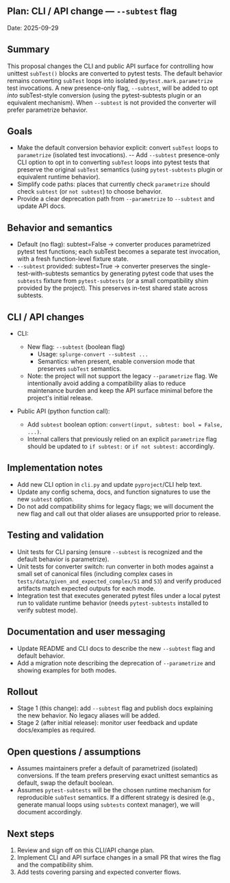 ## Plan: CLI / API change — `--subtest` flag

Date: 2025-09-29

Summary
-------
This proposal changes the CLI and public API surface for controlling how unittest `subTest()` blocks are converted to pytest tests. The default behavior remains converting `subTest` loops into isolated `@pytest.mark.parametrize` test invocations. A new presence-only flag, `--subtest`, will be added to opt *into* subTest-style conversion (using the pytest-subtests plugin or an equivalent mechanism). When `--subtest` is not provided the converter will prefer parametrize behavior.

Goals
-----
- Make the default conversion behavior explicit: convert `subTest` loops to `parametrize` (isolated test invocations).
-- Add `--subtest` presence-only CLI option to opt in to converting `subTest` loops into pytest tests that preserve the original `subTest` semantics (using `pytest-subtests` plugin or equivalent runtime behavior).
- Simplify code paths: places that currently check `parametrize` should check `subtest` (or `not subtest`) to choose behavior.
- Provide a clear deprecation path from `--parametrize` to `--subtest` and update API docs.

Behavior and semantics
----------------------
- Default (no flag): subtest=False → converter produces parametrized pytest test functions; each subTest becomes a separate test invocation, with a fresh function-level fixture state.
- `--subtest` provided: subtest=True → converter preserves the single-test-with-subtests semantics by generating pytest code that uses the `subtests` fixture from `pytest-subtests` (or a small compatibility shim provided by the project). This preserves in-test shared state across subtests.

CLI / API changes
-----------------
- CLI:
  - New flag: `--subtest` (boolean flag)
    - Usage: `splurge-convert --subtest ...`
    - Semantics: when present, enable conversion mode that preserves `subTest` semantics.
  - Note: the project will not support the legacy `--parametrize` flag. We intentionally avoid adding a compatibility alias to reduce maintenance burden and keep the API surface minimal before the project's initial release.

- Public API (python function call):
  - Add `subtest` boolean option: `convert(input, subtest: bool = False, ...)`.
  - Internal callers that previously relied on an explicit `parametrize` flag should be updated to `if subtest:` or `if not subtest:` accordingly.

Implementation notes
--------------------
- Add new CLI option in `cli.py` and update `pyproject`/CLI help text.
- Update any config schema, docs, and function signatures to use the new `subtest` option.
- Do not add compatibility shims for legacy flags; we will document the new flag and call out that older aliases are unsupported prior to release.

Testing and validation
----------------------
- Unit tests for CLI parsing (ensure `--subtest` is recognized and the default behavior is parametrize).
- Unit tests for converter switch: run converter in both modes against a small set of canonical files (including complex cases in `tests/data/given_and_expected_complex/51` and `53`) and verify produced artifacts match expected outputs for each mode.
- Integration test that executes generated pytest files under a local pytest run to validate runtime behavior (needs `pytest-subtests` installed to verify subtest mode).

Documentation and user messaging
--------------------------------
- Update README and CLI docs to describe the new `--subtest` flag and default behavior.
- Add a migration note describing the deprecation of `--parametrize` and showing examples for both modes.

Rollout
-------
- Stage 1 (this change): add `--subtest` flag and publish docs explaining the new behavior. No legacy aliases will be added.
- Stage 2 (after initial release): monitor user feedback and update docs/examples as required.

Open questions / assumptions
---------------------------
- Assumes maintainers prefer a default of parametrized (isolated) conversions. If the team prefers preserving exact unittest semantics as default, swap the default boolean.
- Assumes `pytest-subtests` will be the chosen runtime mechanism for reproducible `subTest` semantics. If a different strategy is desired (e.g., generate manual loops using `subtests` context manager), we will document accordingly.

Next steps
----------
1. Review and sign off on this CLI/API change plan.
2. Implement CLI and API surface changes in a small PR that wires the flag and the compatibility shim.
3. Add tests covering parsing and expected converter flows.  
